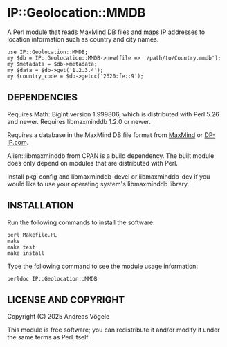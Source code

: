 # IP::Geolocation::MMDB

A Perl module that reads MaxMind DB files and maps IP addresses to location
information such as country and city names.

    use IP::Geolocation::MMDB;
    my $db = IP::Geolocation::MMDB->new(file => '/path/to/Country.mmdb');
    my $metadata = $db->metadata;
    my $data = $db->get('1.2.3.4');
    my $country_code = $db->getcc('2620:fe::9');

## DEPENDENCIES

Requires Math::BigInt version 1.999806, which is distributed with Perl 5.26 and
newer.  Requires libmaxminddb 1.2.0 or newer.

Requires a database in the MaxMind DB file format from
[MaxMind](https://www.maxmind.com/) or [DP-IP.com](https://db-ip.com/).

Alien::libmaxminddb from CPAN is a build dependency.  The built module does
only depend on modules that are distributed with Perl.

Install pkg-config and libmaxminddb-devel or libmaxminddb-dev if you would
like to use your operating system's libmaxminddb library.

## INSTALLATION

Run the following commands to install the software:

    perl Makefile.PL
    make
    make test
    make install

Type the following command to see the module usage information:

    perldoc IP::Geolocation::MMDB

## LICENSE AND COPYRIGHT

Copyright (C) 2025 Andreas Vögele

This module is free software; you can redistribute it and/or modify it under
the same terms as Perl itself.
